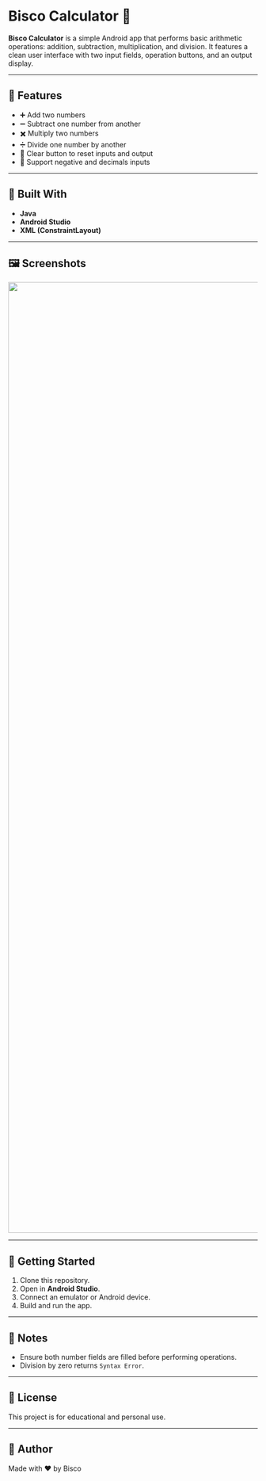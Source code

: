 # Bisco Calculator 🧮

**Bisco Calculator** is a simple Android app that performs basic arithmetic operations: addition, subtraction, multiplication, and division. It features a clean user interface with two input fields, operation buttons, and an output display.

---

## 📱 Features

- ➕ Add two numbers  
- ➖ Subtract one number from another  
- ✖️ Multiply two numbers  
- ➗ Divide one number by another  
- 🧼 Clear button to reset inputs and output
- 🤍 Support negative and decimals inputs

---

## 🔧 Built With

- **Java**
- **Android Studio**
- **XML (ConstraintLayout)**

---

## 🖼️ Screenshots

<p align="center">
  <img src="https://i.ibb.co/WpvcrB8t/Screenshot-2025-09-05-193941.png" width="1920"/>
</p>

---

## 🚀 Getting Started

1. Clone this repository.
2. Open in **Android Studio**.
3. Connect an emulator or Android device.
4. Build and run the app.

---

## 📌 Notes

- Ensure both number fields are filled before performing operations.
- Division by zero returns `Syntax Error`.

---

## 📃 License

This project is for educational and personal use.

---

## 🙌 Author

Made with ❤️ by Bisco
